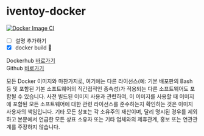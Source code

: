 # iventoy-docker

[![Docker Image CI](https://github.com/NavyStack/iventoy-docker/actions/workflows/docker-image.yml/badge.svg)](https://github.com/NavyStack/iventoy-docker/actions/workflows/docker-image.yml)

- [ ] 설명 추가하기
- [x] docker build :tada:

Dockerhub [바로가기](https://hub.docker.com/r/navystack/iventoy) <br>
Github [바로가기](https://github.com/navystack/iventoy-docker)

모든 Docker 이미지와 마찬가지로, 여기에는 다른 라이선스(예: 기본 배포판의 Bash 등 및 포함된 기본 소프트웨어의 직간접적인 종속성)가 적용되는 다른 소프트웨어도 포함될 수 있습니다.
사전 빌드된 이미지 사용과 관련하여, 이 이미지를 사용할 때 이미지에 포함된 모든 소프트웨어에 대한 관련 라이선스를 준수하는지 확인하는 것은 이미지 사용자의 책임입니다.
기타 모든 상표는 각 소유주의 재산이며, 달리 명시된 경우를 제외하고 본문에서 언급한 모든 상표 소유자 또는 기타 업체와의 제휴관계, 홍보 또는 연관관계를 주장하지 않습니다.

